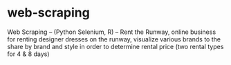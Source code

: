 # web-scraping
Web Scraping – (Python Selenium, R) – Rent the Runway, online business for renting designer dresses on the runway, visualize various brands to the share by brand and style in order to determine rental price (two rental types for 4 &amp; 8 days)
